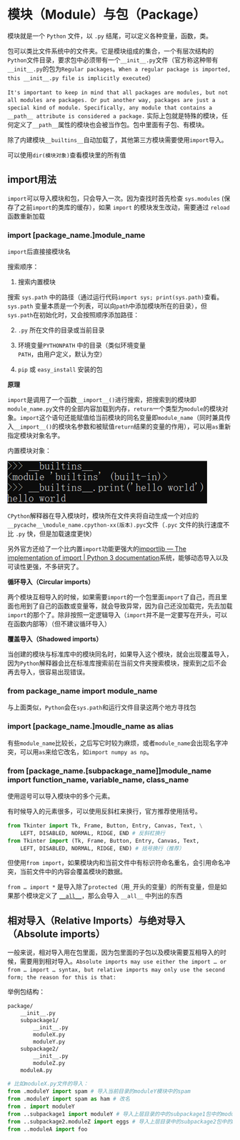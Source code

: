 # 模块（Module）与包（Package）

模块就是一个 `Python` 文件，以 `.py` 结尾，可以定义各种变量，函数，类。

包可以类比文件系统中的文件夹。它是模块组成的集合，一个有层次结构的`Python`文件目录，要求包中必须带有一个`__init__.py`文件（官方称这种带有`__init__.py`的包为`Regular packages`。`When a regular package is imported, this __init__.py file is implicitly executed`）

`It's important to keep in mind that all packages are modules, but not all modules are packages. Or put another way, packages are just a special kind of module. Specifically, any module that contains a __path__ attribute is considered a package.` 实际上包就是特殊的模块，任何定义了`__path__`属性的模块也会被当作包。包中里面有子包、有模块。

除了内建模块`__builtins__`自动加载了，其他第三方模块需要使用`import`导入。

可以使用`dir(模块对象)`查看模块里的所有值

## import用法

`import`可以导入模块和包，只会导入一次。因为查找时首先检查 `sys.modules` (保存了之前`import`的类库的缓存），如果 `import` 的模块发生改动，需要通过 `reload` 函数重新加载

### import [package_name.]module_name

`import`后直接接模块名

搜索顺序：

1. 搜索内置模块

搜索 `sys.path` 中的路径（通过运行代码`import sys; print(sys.path)`查看。`sys.path` 变量本质是一个列表，可以向`path`中添加模块所在的目录），但`sys.path`在初始化时，又会按照顺序添加路径：

2. `.py` 所在文件的目录或当前目录

3. 环境变量`PYTHONPATH` 中的目录（类似环境变量 `PATH`，由用户定义，默认为空）

4. `pip` 或 `easy_install` 安装的包

**原理**

`import`是调用了一个函数`__import__()`进行搜索，把搜索到的模块即`module_name.py`文件的全部内容加载到内存，`return`一个类型为`module`的模块对象。`import`这个语句还能赋值给当前模块的同名变量即`module_name`（同时兼具传入`__import__()`的模块名参数和被赋值`return`结果的变量的作用），可以用`as`重新指定模块对象名字。

内置模块对象：

![](../../attachments/9930f8479d5ba32db4ac7c49461a4b72.png)

`CPython`解释器在导入模块时，模块所在文件夹将自动生成一个对应的`__pycache__\module_name.cpython-xx(版本).pyc`文件（`.pyc` 文件的执行速度不比 `.py` 快，但是加载速度更快）

另外官方还给了一个比内置`import`功能更强大的[importlib — The implementation of import | Python 3 documentation](https://docs.python.org/3/library/importlib.html#module-importlib)系统，能够动态导入以及可读性更强，不多研究了。

**循环导入（Circular imports）**

两个模块互相导入的时候，如果需要`import`的一个包里面`import`了自己，而且里面也用到了自己的函数或变量等，就会导致异常，因为自己还没加载完，先去加载`import`的那个了。除非按照一定逻辑导入（`import`并不是一定要写在开头，可以在函数内部等）（但不建议循环导入）

**覆盖导入（Shadowed imports）**

当创建的模块与标准库中的模块同名时，如果导入这个模块，就会出现覆盖导入，因为`Python`解释器会比在标准库搜索前在当前文件夹搜索模块，搜索到之后不会再去导入，很容易出现错误。

### from package_name import module_name

与上面类似，`Python`会在`sys.path`和运行文件目录这两个地方寻找包

### import [package_name.]moudle_name as alias

有些`module_name`比较长，之后写它时较为麻烦，或者`module_name`会出现名字冲突，可以用`as`来给它改名，如`import numpy as np`。

### from [package_name.[subpackage_name]]module_name import function_name, variable_name, class_name

使用逗号可以导入模块中的多个元素。

有时候导入的元素很多，可以使用反斜杠来换行，官方推荐使用括号。

```python
from Tkinter import Tk, Frame, Button, Entry, Canvas, Text, \
    LEFT, DISABLED, NORMAL, RIDGE, END # 反斜杠换行
from Tkinter import (Tk, Frame, Button, Entry, Canvas, Text,
    LEFT, DISABLED, NORMAL, RIDGE, END) # 括号换行（推荐）
```

但使用`from import`，如果模块内和当前文件中有标识符命名重名，会引用命名冲突，当前文件中的内容会覆盖模块的数据。

`from … import *` 是导入除了`protected`（用`_`开头的变量）的所有变量，但是如果那个模块定义了 [`__all__`](#内置变量all)，那么会导入 `__all__` 中列出的东西

## 相对导入（Relative Imports）与绝对导入（Absolute imports）

一般来说，相对导入用在包里面，因为包里面的子包以及模块需要互相导入的时候，需要用到相对导入。`Absolute imports may use either the import … or from … import … syntax, but relative imports may only use the second form; the reason for this is that:`

举例包结构：

```
package/
    __init__.py
    subpackage1/
        __init__.py
        moduleX.py
        moduleY.py
    subpackage2/
        __init__.py
        moduleZ.py
    moduleA.py
```

```python
# 比如moduleX.py文件的导入：
from .moduleY import spam # 导入当前目录的moduleY模块中的spam
from .moduleY import spam as ham # 改名
from . import moduleY
from ..subpackage1 import moduleY # 导入上层目录的中的subpackage1包中的moduleY模块
from ..subpackage2.moduleZ import eggs # 导入上层目录中的subpackage2包中的moduleZ模块中的eggs
from ..moduleA import foo 
```
